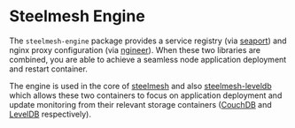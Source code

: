 # Steelmesh Engine

The `steelmesh-engine` package provides a service registry (via [seaport](https://github.com/substack/seaport)) and nginx proxy configuration (via [ngineer](https://github.com/DamonOehlman/ngineer)).  When these two libraries are combined, you are able to achieve a seamless node application deployment and restart container.

The engine is used in the core of [steelmesh](https://github.com/steelmesh/steelmesh) and also [steelmesh-leveldb](https://github.com/steelmesh/steelmesh-leveldb) which allows these two containers to focus on application deployment and update monitoring from their relevant storage containers ([CouchDB](http://couchdb.apache.org) and [LevelDB](https://code.google.com/p/leveldb/) respectively).